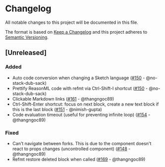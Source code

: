 # Changelog

All notable changes to this project will be documented in this file.

The format is based on [Keep a Changelog](http://keepachangelog.com/en/1.0.0/)
and this project adheres to [Semantic Versioning](http://semver.org/spec/v2.0.0.html).

## [Unreleased]

### Added

- Auto code conversion when changing a Sketch language ([#150](https://github.com/Sketch-sh/sketch-sh/pull/150) - @no-stack-dub-sack)
- Prettify ReasonML code with refmt via Ctrl-Shift-I shortcut ([#150](https://github.com/Sketch-sh/sketch-sh/pull/150) - @no-stack-dub-sack)
- Clickable Markdown links ([#161](https://github.com/Sketch-sh/sketch-sh/pull/161) - @thangngoc89)
- Ctrl-Shift-Enter shortcut: focus on next block, create a new text block if this is the last block ([#151](https://github.com/Sketch-sh/sketch-sh/pull/151) - @nimish-gupta)
- Code evaluation timeout (useful for preventing infinite loop) ([#154](https://github.com/Sketch-sh/sketch-sh/pull/154) - @thangngoc89)

### Fixed

- Can't navigate between forks.
  This is due to the component doesn't react to props changes (uncontrolled component)
  ([#148](https://github.com/Sketch-sh/sketch-sh/pull/148) - @thangngoc89)
- Refmt restore deleted block when called
  ([#169](https://github.com/Sketch-sh/sketch-sh/pull/169) - @thangngoc89)

